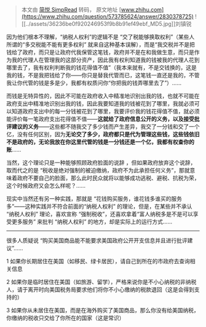 > 本文由 [简悦 SimpRead](http://ksria.com/simpread/) 转码， 原文地址 [www.zhihu.com](https://www.zhihu.com/question/573785624/answer/2830378725) ![[../assets/36236be0f920246953f9b8b91ef49ebf_MD5.jpg]]刘镇锐​

因为他们根本不理解，“纳税人权利”的逻辑不是 “交了税能够换取权利”（某些人所谓的“多交税能不能有更多权利” 就来自这种基本误解），而是“我交税并不是把钱给了政府，而只是让政府代我保管这笔钱，政府并不是在和我做生意，而只是作为我的代理人在管理我的这部分资产，因此我有权利知道我的钱被我的代理人花到哪里去了，我有权利判断我的钱花得值不值”（我本来就有，不是交钱换的，这是我的钱，不是我把钱给了你——你只是替我代管而已，这笔钱一直还是我的，不管我让你代管的钱是多是少，我都有权质问你“你把我的钱弄哪里去了”）……

而钱是无特异性的，因此不可能在政府收入中精准地识别出我的钱，也就不可能在政府支出中精准地识别出我的钱，因此我要知道我的钱被花到了哪里，我就必须可以知道政府支出中的每一分钱被花到了哪里，我要评价我的钱花得值不值，就必须能评价每一笔政府支出花得值不值——**这就给了政府信息公开的义务，以及接受批评建议的义务**——这些都不随我交了多少钱而产生差异，我交了一分钱和交了一个亿，没有任何区别，因为**无论交了多少，政府都只是代为管理这些钱，这些钱依旧不是政府的，无论我放在你这里代管的钱是一分钱还是一个亿，我都有权查你的账**……

当然，这个理论只是一种能够照顾政府脸面的说辞 ，但如果政府放弃这个说辞，取而代之的是 “税收是绝对强制的被迫缴纳，政府不为此承担任何义务”，那就意味着政府不要自己的脸面，那么此时民众就将以能够成功逃税、避税、抗税为荣，这个时候政府又会怎么样呢？……

现实中当然还有另一种实践，那就是 “花钱购买服务，谁花钱多谁买的服务多”——这种实践并不符合前面的“纳税人权利” 的理论，但是，在某些并不承认 “纳税人权利” 理论，喜欢宣称 “强制税收”，还喜欢拿着“富人纳税多是不是可以享受更多服务” 来批判 “纳税人权利” 的地方，却是实际上的运行方式……

* * *

很多人质疑说 “购买美国商品能不能要求美国政府公开开支信息并且进行批评建议”……

1 如果你长期居住在美国（如移民、绿卡居民），请自己到所在的市政府去查询相关信息

2 如果你是临时居住在美国（如旅游、留学），严格来说你是不小心纳税的非纳税人，请于离开时向美国税务局要求他们将你不小心缴纳的税款退回（这是会得到支持的）

3 如果你从未居住在美国，而是在海外购买了美国商品，那么你没有给美国纳税，你缴纳的税收只交给了你所在的国家（这是常识）